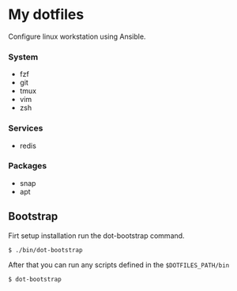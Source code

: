 # My dotfiles

Configure linux workstation using Ansible.

### System

- fzf
- git
- tmux
- vim
- zsh

### Services

- redis

### Packages

- snap
- apt

## Bootstrap

Firt setup installation run the dot-bootstrap command.

```
$ ./bin/dot-bootstrap
```

After that you can run any scripts defined in the `$DOTFILES_PATH/bin`

```
$ dot-bootstrap
```
